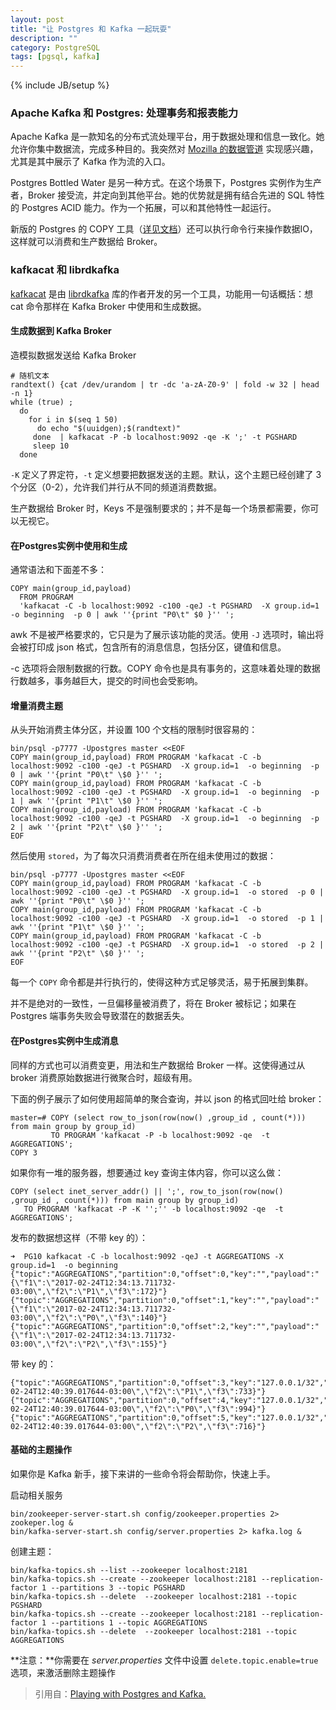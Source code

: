 ```yaml
---
layout: post
title: "让 Postgres 和 Kafka 一起玩耍"
description: ""
category: PostgreSQL
tags: [pgsql, kafka]
---
```

{% include JB/setup %}

### Apache Kafka 和 Postgres: 处理事务和报表能力

Apache Kafka 是一款知名的分布式流处理平台，用于数据处理和信息一致化。她允许你集中数据流，完成多种目的。我突然对 [Mozilla 的数据管道](https://robertovitillo.com/2017/01/23/an-overview-of-mozillas-data-pipeline/) 实现感兴趣，尤其是其中展示了 Kafka 作为流的入口。

Postgres Bottled Water 是另一种方式。在这个场景下，Postgres 实例作为生产者，Broker 接受流，并定向到其他平台。她的优势就是拥有结合先进的 SQL 特性 的 Postgres ACID 能力。作为一个拓展，可以和其他特性一起运行。

新版的 Postgres 的 COPY 工具（[详见文档](http://paquier.xyz/postgresql-2/postgres-9-6-feature-highlight-copy-dml-statements/)）还可以执行命令行来操作数据IO，这样就可以消费和生产数据给 Broker。

### kafkacat 和 librdkafka

[kafkacat](https://github.com/edenhill/kafkacat) 是由 [librdkafka](https://github.com/edenhill/librdkafka) 库的作者开发的另一个工具，功能用一句话概括：想 cat 命令那样在 Kafka Broker 中使用和生成数据。

#### 生成数据到 Kafka Broker

造模拟数据发送给 Kafka Broker

	# 随机文本
	randtext() {cat /dev/urandom | tr -dc 'a-zA-Z0-9' | fold -w 32 | head -n 1}
	while (true) ;
	  do
	    for i in $(seq 1 50)  
	      do echo "$(uuidgen);$(randtext)"
	     done  | kafkacat -P -b localhost:9092 -qe -K ';' -t PGSHARD
	     sleep 10
	  done
	  
`-K` 定义了界定符，`-t` 定义想要把数据发送的主题。默认，这个主题已经创建了 3 个分区（0-2），允许我们并行从不同的频道消费数据。

生产数据给 Broker 时，Keys 不是强制要求的；并不是每一个场景都需要，你可以无视它。

#### 在Postgres实例中使用和生成

通常语法和下面差不多：

	COPY main(group_id,payload)
	  FROM PROGRAM
	  'kafkacat -C -b localhost:9092 -c100 -qeJ -t PGSHARD  -X group.id=1  -o beginning  -p 0 | awk ''{print "P0\t" $0 }'' ';

awk 不是被严格要求的，它只是为了展示该功能的灵活。使用 `-J` 选项时，输出将会被打印成 json 格式，包含所有的消息信息，包括分区，键值和信息。

-c 选项将会限制数据的行数。COPY 命令也是具有事务的，这意味着处理的数据行数越多，事务越巨大，提交的时间也会受影响。

#### 增量消费主题

从头开始消费主体分区，并设置 100 个文档的限制时很容易的：

	bin/psql -p7777 -Upostgres master <<EOF
	COPY main(group_id,payload) FROM PROGRAM 'kafkacat -C -b localhost:9092 -c100 -qeJ -t PGSHARD  -X group.id=1  -o beginning  -p 0 | awk ''{print "P0\t" \$0 }'' ';
	COPY main(group_id,payload) FROM PROGRAM 'kafkacat -C -b localhost:9092 -c100 -qeJ -t PGSHARD  -X group.id=1  -o beginning  -p 1 | awk ''{print "P1\t" \$0 }'' ';
	COPY main(group_id,payload) FROM PROGRAM 'kafkacat -C -b localhost:9092 -c100 -qeJ -t PGSHARD  -X group.id=1  -o beginning  -p 2 | awk ''{print "P2\t" \$0 }'' ';
	EOF

然后使用 `stored`，为了每次只消费消费者在所在组未使用过的数据：

	bin/psql -p7777 -Upostgres master <<EOF
	COPY main(group_id,payload) FROM PROGRAM 'kafkacat -C -b localhost:9092 -c100 -qeJ -t PGSHARD  -X group.id=1  -o stored  -p 0 | awk ''{print "P0\t" \$0 }'' ';
	COPY main(group_id,payload) FROM PROGRAM 'kafkacat -C -b localhost:9092 -c100 -qeJ -t PGSHARD  -X group.id=1  -o stored  -p 1 | awk ''{print "P1\t" \$0 }'' ';
	COPY main(group_id,payload) FROM PROGRAM 'kafkacat -C -b localhost:9092 -c100 -qeJ -t PGSHARD  -X group.id=1  -o stored  -p 2 | awk ''{print "P2\t" \$0 }'' ';
	EOF

每一个 `COPY` 命令都是并行执行的，使得这种方式足够灵活，易于拓展到集群。

并不是绝对的一致性，一旦偏移量被消费了，将在 Broker 被标记；如果在 Postgres 端事务失败会导致潜在的数据丢失。

#### 在Postgres实例中生成消息

同样的方式也可以消费变更，用法和生产数据给 Broker 一样。这使得通过从 broker 消费原始数据进行微聚合时，超级有用。

下面的例子展示了如何使用超简单的聚合查询，并以 json 的格式回吐给 broker：

	master=# COPY (select row_to_json(row(now() ,group_id , count(*))) from main group by group_id)
	         TO PROGRAM 'kafkacat -P -b localhost:9092 -qe  -t AGGREGATIONS';
	COPY 3
	
如果你有一堆的服务器，想要通过 key 查询主体内容，你可以这么做：

	COPY (select inet_server_addr() || ';', row_to_json(row(now() ,group_id , count(*))) from main group by group_id)
	   TO PROGRAM 'kafkacat -P -K '';'' -b localhost:9092 -qe  -t AGGREGATIONS';
	   
发布的数据想这样（不带 key 的）：

	➜  PG10 kafkacat -C -b localhost:9092 -qeJ -t AGGREGATIONS -X group.id=1  -o beginning
	{"topic":"AGGREGATIONS","partition":0,"offset":0,"key":"","payload":"{\"f1\":\"2017-02-24T12:34:13.711732-03:00\",\"f2\":\"P1\",\"f3\":172}"}
	{"topic":"AGGREGATIONS","partition":0,"offset":1,"key":"","payload":"{\"f1\":\"2017-02-24T12:34:13.711732-03:00\",\"f2\":\"P0\",\"f3\":140}"}
	{"topic":"AGGREGATIONS","partition":0,"offset":2,"key":"","payload":"{\"f1\":\"2017-02-24T12:34:13.711732-03:00\",\"f2\":\"P2\",\"f3\":155}"}

带 key 的：

	{"topic":"AGGREGATIONS","partition":0,"offset":3,"key":"127.0.0.1/32","payload":"\t{\"f1\":\"2017-02-24T12:40:39.017644-03:00\",\"f2\":\"P1\",\"f3\":733}"}
	{"topic":"AGGREGATIONS","partition":0,"offset":4,"key":"127.0.0.1/32","payload":"\t{\"f1\":\"2017-02-24T12:40:39.017644-03:00\",\"f2\":\"P0\",\"f3\":994}"}
	{"topic":"AGGREGATIONS","partition":0,"offset":5,"key":"127.0.0.1/32","payload":"\t{\"f1\":\"2017-02-24T12:40:39.017644-03:00\",\"f2\":\"P2\",\"f3\":716}"}

#### 基础的主题操作

如果你是 Kafka 新手，接下来讲的一些命令将会帮助你，快速上手。

启动相关服务

	bin/zookeeper-server-start.sh config/zookeeper.properties 2> zookeper.log &
	bin/kafka-server-start.sh config/server.properties 2> kafka.log &
	
创建主题：

	bin/kafka-topics.sh --list --zookeeper localhost:2181
	bin/kafka-topics.sh --create --zookeeper localhost:2181 --replication-factor 1 --partitions 3 --topic PGSHARD
	bin/kafka-topics.sh --delete  --zookeeper localhost:2181 --topic PGSHARD
	bin/kafka-topics.sh --create --zookeeper localhost:2181 --replication-factor 1 --partitions 1 --topic AGGREGATIONS
	bin/kafka-topics.sh --delete  --zookeeper localhost:2181 --topic AGGREGATIONS
	
**注意：**你需要在 *server.properties* 文件中设置 `delete.topic.enable=true` 选项，来激活删除主题操作

> 引用自：[Playing with Postgres and Kafka.](http://www.3manuek.com/kafkacatandcopypg?utm_source=postgresweekly&utm_medium=email)
